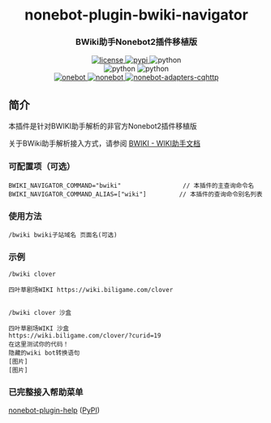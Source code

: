 <div align="center">

# nonebot-plugin-bwiki-navigator
### BWiki助手Nonebot2插件移植版

<a href="https://raw.githubusercontent.com/xzhouqd/nonebot-plugin-bwiki-navigator/main/LICENSE">
    <img src="https://img.shields.io/github/license/xzhouqd/nonebot-plugin-help?style=for-the-badge" alt="license">
</a>
<a href="https://pypi.python.org/pypi/nonebot-plugin-bwiki-navigator">
    <img src="https://img.shields.io/pypi/v/nonebot-plugin-bwiki-navigator?color=green&style=for-the-badge" alt="pypi">
</a>
<img src="https://img.shields.io/badge/python-^3.8-blue?style=for-the-badge" alt="python">
<br />
<img src="https://img.shields.io/badge/tested_python-3.10.4-blue?style=for-the-badge" alt="python">
<img src="https://img.shields.io/static/v1?label=tested+env&message=go-cqhttp+1.0.0-rc3&color=blue&style=for-the-badge" alt="python">
<br />
<a href="https://github.com/botuniverse/onebot/blob/master/README.md">
    <img src="https://img.shields.io/badge/Onebot-v11-brightgreen?style=for-the-badge" alt="onebot">
</a>
<a href="https://github.com/nonebot/nonebot2">
    <img src="https://img.shields.io/static/v1?label=Nonebot&message=^2.0.0%2Dbeta.4&color=red&style=for-the-badge" alt="nonebot">
</a>
<a href="https://pypi.org/project/nonebot-adapter-cqhttp/">
    <img src="https://img.shields.io/static/v1?label=Nonebot-adapters-onebot&message=^2.0.0%2Dbeta.1&color=red&style=for-the-badge" alt="nonebot-adapters-cqhttp">
</a>
</div>

## 简介
本插件是针对BWIKI助手解析的非官方Nonebot2插件移植版

关于BWiki助手解析接入方式，请参阅 [BWIKI - WIKI助手文档](https://wiki.biligame.com/wiki/WIKI%E5%8A%A9%E6%89%8B%E6%96%87%E6%A1%A3)

### 可配置项（可选）
```
BWIKI_NAVIGATOR_COMMAND="bwiki"                 // 本插件的主查询命令名
BWIKI_NAVIGATOR_COMMAND_ALIAS=["wiki"]         // 本插件的查询命令别名列表
```

### 使用方法
```
/bwiki bwiki子站域名 页面名(可选)
```

### 示例
```
/bwiki clover

四叶草剧场WIKI https://wiki.biligame.com/clover


/bwiki clover 沙盒

四叶草剧场WIKI 沙盒
https://wiki.biligame.com/clover/?curid=19
在这里测试你的代码！
隐藏的wiki bot转换语句
[图片]
[图片]
```

### 已完整接入帮助菜单
[nonebot-plugin-help](https://github.com/xzhouqd/nonebot-plugin-help) ([PyPI](https://pypi.python.org/pypi/nonebot-plugin-help))